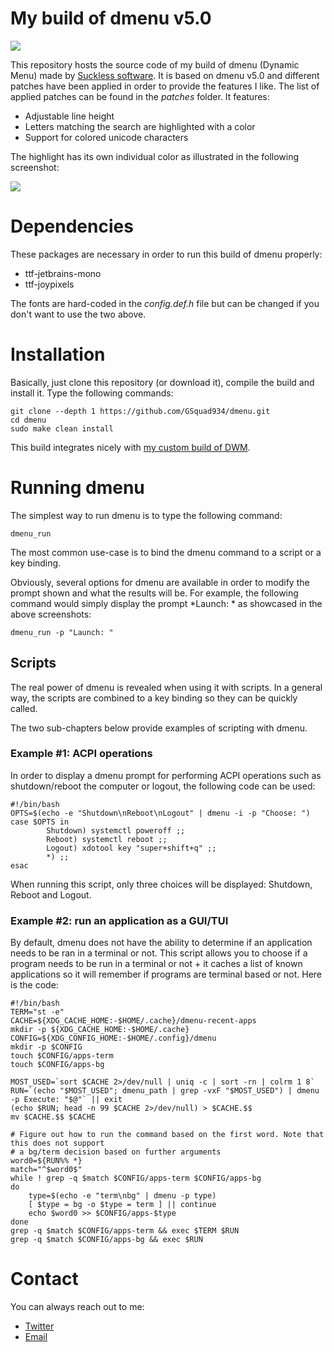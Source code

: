 # My build of dmenu v5.0

![](https://i.postimg.cc/c1B4sgt6/screenshot-20210324-004.png)

This repository hosts the source code of my build of dmenu (Dynamic Menu) made by [Suckless software](https://tools.suckless.org/dmenu/). It is based on dmenu v5.0 and different patches have been applied in order to provide the features I like. The list of applied patches can be found in the *patches* folder. It features:

* Adjustable line height
* Letters matching the search are highlighted with a color
* Support for colored unicode characters

The highlight has its own individual color as illustrated in the following screenshot:

![](https://i.postimg.cc/4N44nfpP/screenshot-20210324-003.png)

# Dependencies
These packages are necessary in order to run this build of dmenu properly:

* ttf-jetbrains-mono
* ttf-joypixels

The fonts are hard-coded in the *config.def.h* file but can be changed if you don't want to use the two above.

# Installation
Basically, just clone this repository (or download it), compile the build and install it. Type the following commands:

```
git clone --depth 1 https://github.com/GSquad934/dmenu.git
cd dmenu
sudo make clean install
```

This build integrates nicely with [my custom build of DWM](https://github.com/GSquad934/dwm).

# Running dmenu
The simplest way to run dmenu is to type the following command:

```
dmenu_run
```

The most common use-case is to bind the dmenu command to a script or a key binding.

Obviously, several options for dmenu are available in order to modify the prompt shown and what the results will be. For example, the following command would simply display the prompt *Launch: * as showcased in the above screenshots:

```
dmenu_run -p "Launch: "
```

## Scripts

The real power of dmenu is revealed when using it with scripts. In a general way, the scripts are combined to a key binding so they can be quickly called.

The two sub-chapters below provide examples of scripting with dmenu.

### Example #1: ACPI operations
In order to display a dmenu prompt for performing ACPI operations such as shutdown/reboot the computer or logout, the following code can be used:

```
#!/bin/bash
OPTS=$(echo -e "Shutdown\nReboot\nLogout" | dmenu -i -p "Choose: ")
case $OPTS in
        Shutdown) systemctl poweroff ;;
        Reboot) systemctl reboot ;;
        Logout) xdotool key "super+shift+q" ;;
        *) ;;
esac
```

When running this script, only three choices will be displayed: Shutdown, Reboot and Logout.

### Example #2: run an application as a GUI/TUI
By default, dmenu does not have the ability to determine if an application needs to be ran in a terminal or not. This script allows you to choose if a program needs to be run in a terminal or not + it caches a list of known applications so it will remember if programs are terminal based or not. Here is the code:

```
#!/bin/bash
TERM="st -e"
CACHE=${XDG_CACHE_HOME:-$HOME/.cache}/dmenu-recent-apps
mkdir -p ${XDG_CACHE_HOME:-$HOME/.cache}
CONFIG=${XDG_CONFIG_HOME:-$HOME/.config}/dmenu
mkdir -p $CONFIG
touch $CONFIG/apps-term
touch $CONFIG/apps-bg

MOST_USED=`sort $CACHE 2>/dev/null | uniq -c | sort -rn | colrm 1 8`
RUN=`(echo "$MOST_USED"; dmenu_path | grep -vxF "$MOST_USED") | dmenu -p Execute: "$@"` || exit
(echo $RUN; head -n 99 $CACHE 2>/dev/null) > $CACHE.$$
mv $CACHE.$$ $CACHE

# Figure out how to run the command based on the first word. Note that this does not support
# a bg/term decision based on further arguments
word0=${RUN%% *}
match="^$word0$"
while ! grep -q $match $CONFIG/apps-term $CONFIG/apps-bg
do
    type=$(echo -e "term\nbg" | dmenu -p type)
    [ $type = bg -o $type = term ] || continue
    echo $word0 >> $CONFIG/apps-$type
done
grep -q $match $CONFIG/apps-term && exec $TERM $RUN
grep -q $match $CONFIG/apps-bg && exec $RUN
```

# Contact
You can always reach out to me:

* [Twitter](https://twitter.com/gaetanict)
* [Email](mailto:gaetan@ictpourtous.com)
